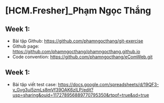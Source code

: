 # [HCM.Fresher]_Phạm Ngọc Thắng
## Week 1:
- Bài tập Github: https://github.com/phamngocthang/git-exercise
- Github page: https://github.com/phamngocthang/phamngocthang.github.io
- Code convention: https://github.com/phamngocthang/eComWeb.git
## Week 1:
- Bài tập viết test case: https://docs.google.com/spreadsheets/d/19QF3-v_Gvg3ui5zmLs8mVf39OAK6zILP/edit?usp=sharing&ouid=117278956889770795350&rtpof=true&sd=true